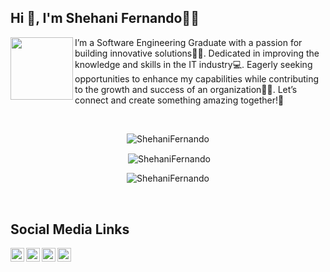 ## Hi 👋, I'm Shehani Fernando👩‍💻

<img align="left" src="https://img.freepik.com/premium-vector/girl-coding-designing-with-pc-illustration_418302-2383.jpg?w=826" width="100" height="100"/>  

I’m a Software Engineering Graduate with a passion for building innovative solutions👩‍🎓. Dedicated in improving the knowledge and skills in the IT industry💻. Eagerly seeking opportunities to enhance my capabilities while contributing to the growth and success of an organization🙇‍♀️.
Let’s connect and create something amazing together!🚀

<br>
<p align="center"><img align="center" src="https://github-readme-stats.vercel.app/api/top-langs?username=ShehaniFernando&show_icons=true&locale=en&layout=compact&bg_color=f0f3f7" alt="ShehaniFernando" /></p>
<p align="center">&nbsp;<img align="center" src="https://github-readme-stats.vercel.app/api?username=ShehaniFernando&show_icons=true&locale=en&count_private=true&theme=react&hide_border=true&bg_color=f0f3f7" alt="ShehaniFernando" /></p>
<p align="center"><img align="center" src="https://github-readme-streak-stats.herokuapp.com/?user=ShehaniFernando&theme=black-ice&hide_border=true&stroke=0000&background=f0f3f7" alt="ShehaniFernando" /></p>
<br>

## Social Media Links

[<img align="left" alt="ShehaniFernando | LinkedIn" width="22px" src="https://cdn.jsdelivr.net/npm/simple-icons@v3/icons/linkedin.svg" />][Linkedin]
[<img align="left" alt="ShehaniFernando | Facebook" width="22px" src="https://cdn.jsdelivr.net/npm/simple-icons@3.4.1/icons/facebook.svg" />][Facebook]
[<img align="left" alt="ShehaniFernando | Instagram" width="22px" src="https://cdn.jsdelivr.net/npm/simple-icons@3.4.1/icons/instagram.svg" />][Instagram]
[<img align="left" alt="ShehaniFernando | DEV" width="22px" src="https://d2fltix0v2e0sb.cloudfront.net/dev-badge.svg" />][DEV]

[Linkedin]: https://www.linkedin.com/in/shehani-fernando-62b431190/
[Facebook]: https://www.facebook.com/Sheyy131/
[Instagram]: https://www.instagram.com/sheyy_de/
[DEV]: https://dev.to/shehanifernando


